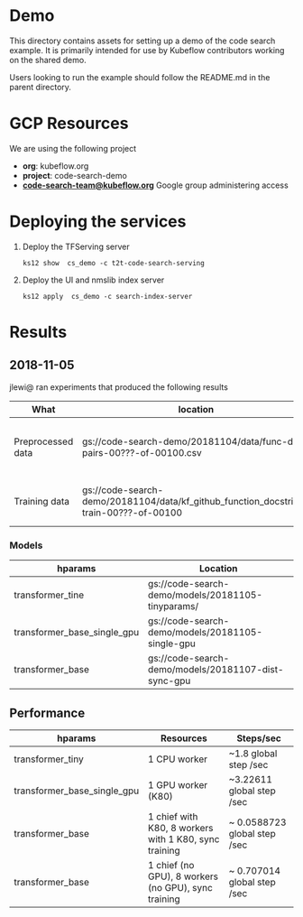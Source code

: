 # Demo

This directory contains assets for setting up a demo of the code search example.
It is primarily intended for use by Kubeflow contributors working on the shared demo.

Users looking to run the example should follow the README.md in the parent directory.

# GCP Resources

We are using the following project

* **org**: kubeflow.org
* **project**: code-search-demo
* **[code-search-team@kubeflow.org](https://github.com/kubeflow/internal-acls/blob/master/code-search-team.members.txt)** Google group administering access


# Deploying the services

1. Deploy the TFServing server

   ```
   ks12 show  cs_demo -c t2t-code-search-serving
   ```

1. Deploy the UI and nmslib index server

   ```
   ks12 apply  cs_demo -c search-index-server
   ```

# Results

## 2018-11-05

jlewi@ ran experiments that produced the following results

| What | location | Description
|------|----------|-------------------------
| Preprocessed data|  gs://code-search-demo/20181104/data/func-doc-pairs-00???-of-00100.csv |  This is the output of the Dataflow preprocessing job
| Training data | gs://code-search-demo/20181104/data/kf_github_function_docstring-train-00???-of-00100 | TFRecord files produced by running T2T datagen


### Models

| hparams | Location 
|---------| -------- 
| transformer_tine | gs://code-search-demo/models/20181105-tinyparams/
| transformer_base_single_gpu | gs://code-search-demo/models/20181105-single-gpu
| transformer_base | gs://code-search-demo/models/20181107-dist-sync-gpu

## Performance

| hparams | Resources | Steps/sec
|----------|----------|---------------------
| transformer_tiny | 1 CPU worker|  ~1.8 global step /sec
| transformer_base_single_gpu | 1 GPU worker (K80) | ~3.22611 global step /sec
| transformer_base | 1 chief with K80, 8 workers with 1 K80, sync training| ~ 0.0588723 global step /sec
| transformer_base | 1 chief (no GPU), 8 workers (no GPU), sync training| ~ 0.707014 global step /sec
